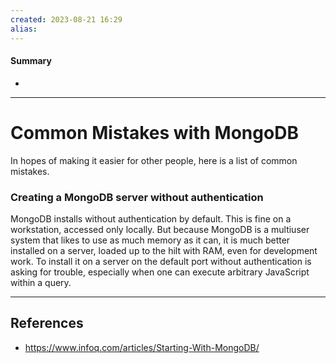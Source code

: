 ```yaml
---
created: 2023-08-21 16:29
alias: 
---
```

#### Summary
+ 

----
# Common Mistakes with MongoDB

In hopes of making it easier for other people, here is a list of common mistakes.

### Creating a MongoDB server without authentication

MongoDB installs without authentication by default. This is fine on a workstation, accessed only locally. But because MongoDB is a multiuser system that likes to use as much memory as it can, it is much better installed on a server, loaded up to the hilt with RAM, even for development work. To install it on a server on the default port without authentication is asking for trouble, especially when one can execute arbitrary JavaScript within a query.



----

## References
+ https://www.infoq.com/articles/Starting-With-MongoDB/